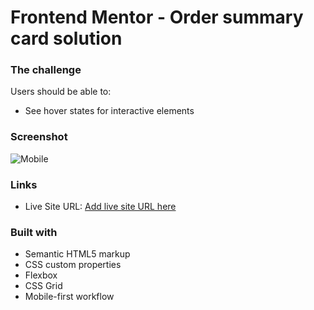 # Frontend Mentor - Order summary card solution

### The challenge

Users should be able to:

- See hover states for interactive elements

### Screenshot

![Mobile](https://user-images.githubusercontent.com/114027684/209046731-666a5b92-dd39-4fc8-be32-399c4b110572.png)


### Links

- Live Site URL: [Add live site URL here](https://your-live-site-url.com)

### Built with

- Semantic HTML5 markup
- CSS custom properties
- Flexbox
- CSS Grid
- Mobile-first workflow

